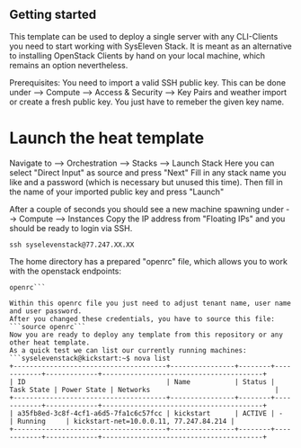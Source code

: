 ## Getting started 

This template can be used to deploy a single server with any CLI-Clients you 
need to start working with SysEleven Stack.
It is meant as an alternative to installing OpenStack Clients by hand on 
your local machine, which remains an option nevertheless.

Prerequisites:
You need to import a valid SSH public key.
This can be done under
--> Compute 
  --> Access & Security
    --> Key Pairs 
and weather import or create a fresh public key. You just have to remeber the given
key name.

# Launch the heat template

Navigate to 
--> Orchestration
  --> Stacks
    --> Launch Stack
Here you can select "Direct Input" as source and press "Next"
Fill in any stack name you like and a password (which is necessary but unused this time).
Then fill in the name of your imported public key and press "Launch"

After a couple of seconds you should see a new machine spawning under
--> Compute
 --> Instances
Copy the IP address from "Floating IPs" and you should be ready to login via SSH.

```ssh syselevenstack@77.247.XX.XX```

The home directory has a prepared "openrc" file, which allows you to work with the 
openstack endpoints:
```syselevenstack@kickstart:~$ ls
openrc```

Within this openrc file you just need to adjust tenant name, user name and user password.
After you changed these credentials, you have to source this file:
```source openrc```
Now you are ready to deploy any template from this repository or any other heat template.
As a quick test we can list our currently running machines:
```syselevenstack@kickstart:~$ nova list
+--------------------------------------+----------------+--------+------------+-------------+----------------------------------------+
| ID                                   | Name           | Status | Task State | Power State | Networks                               |
+--------------------------------------+----------------+--------+------------+-------------+----------------------------------------+
| a35fb8ed-3c8f-4cf1-a6d5-7fa1c6c57fcc | kickstart      | ACTIVE | -          | Running     | kickstart-net=10.0.0.11, 77.247.84.214 |
+--------------------------------------+----------------+--------+------------+-------------+----------------------------------------+
```

